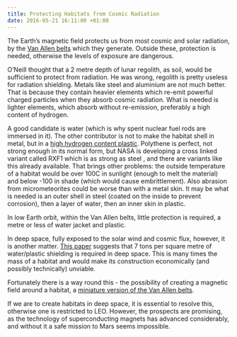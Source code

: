 ```yaml
---
title: Protecting Habitats from Cosmic Radiation
date: 2016-05-21 16:11:00 +01:00
---
```


The Earth’s magnetic field protects us from most cosmic and solar radiation, by the [Van Allen belts][van-allen-belts] which they generate. Outside these, protection is needed, otherwise the levels of exposure are dangerous.

O’Neill thought that a 2 metre depth of  lunar regolith, as soil, would be sufficient to protect from radiation. He was wrong, regolith  is pretty useless for radiation shielding. Metals like steel and aluminium are not much better. That is because they contain heavier elements which re-emit powerful charged particles when they absorb cosmic radiation. What is needed is lighter elements, which absorb without re-emission, preferably a high content of hydrogen.

A good candidate is water (which is why spent nuclear fuel rods are immersed in it). The other contributor is not to make the habitat shell in metal, but in a [high hydrogen content plastic][plastic]. Polythene is perfect,  not strong enough in its normal form, but NASA is developing a cross linked variant called RXF1 which is as strong as steel , and there are variants like this already available.  That brings other problems: the outside temperature of a habitat would be over 100C in sunlight (enough to melt the material) and below -100 in shade (which would cause embrittlement). Also abrasion from micrometeorites could be worse than with a metal skin. It may be what is needed is an outer shell in steel (coated on the inside to prevent corrosion), then a layer of water, then an inner skin in plastic. 

In low Earth orbit, within the Van Allen belts, little protection is required, a metre or less of water jacket and plastic. 

In deep space, fully exposed to the solar wind and cosmic flux, however, it is another matter. [This paper](http://space.alglobus.net/papers/RadiationPaper.pdf) suggests that 7 tons per square metre of water/plastic shielding is required in deep space. This is many times the mass of a habitat and would make its construction economically (and possibly technically) unviable. 

Fortunately there is a way round this - the possibility of creating a magnetic field around  a habitat, a [miniature version of the Van Allen belts][mini-van-allen-belts].

If we are to create habitats in deep space, it is essential to resolve this, otherwise one is restricted to LEO. However, the prospects are promising, as the technology of superconducting magnets has advanced considerably, and without it a safe mission to Mars seems impossible.   


[van-allen-belts]: https://en.wikipedia.org/wiki/Van_Allen_radiation_belt

[plastic]: https://www.theengineer.co.uk/plastic-spaceships/
[mini-van-allen-belts]: http://www.universetoday.com/108728/can-a-mega-magnetic-field-protect-astronauts-from-radiation/
